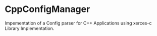 # CppConfigManager
Impementation of a Config parser for C++ Applications using xerces-c Library Implementation.
